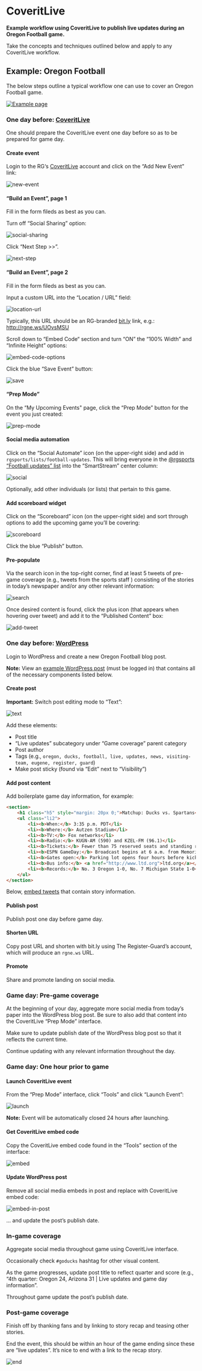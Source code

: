 # CoveritLive

**Example workflow using CoveritLive to publish live updates during an Oregon Football game.**

Take the concepts and techniques outlined below and apply to any CoveritLive workflow.

## Example: Oregon Football

The below steps outline a typical workflow one can use to cover an Oregon Football game.

[![Example page](https://cloud.githubusercontent.com/assets/4853944/4329161/422e346c-3f92-11e4-9f28-1cf35e49b53b.png)](https://cloud.githubusercontent.com/assets/4853944/4329161/422e346c-3f92-11e4-9f28-1cf35e49b53b.png)

### One day before: [CoveritLive](http://www.coveritlive.com/)

One should prepare the CoveritLive event one day before so as to be prepared for game day.

#### Create event

Login to the RG‘s [CoveritLive](http://www.coveritlive.com/) account and click on the “Add New Event” link:

![new-event](https://cloud.githubusercontent.com/assets/218624/4510407/1c3fbc28-4b2a-11e4-923b-2f7cba3fcfb8.gif)

#### “Build an Event”, page 1

Fill in the form fileds as best as you can.

Turn off “Social Sharing” option:

![social-sharing](https://cloud.githubusercontent.com/assets/218624/4484825/9a0d6314-49c0-11e4-8ac1-f8f75cd8470b.png)

Click “Next Step >>”.

![next-step](https://cloud.githubusercontent.com/assets/218624/4510446/7bf5a830-4b2a-11e4-9401-f165266fcc47.gif)

#### “Build an Event”, page 2

Fill in the form fileds as best as you can.

Input a custom URL into the “Location / URL” field:

![location-url](https://cloud.githubusercontent.com/assets/218624/4510471/addfd276-4b2a-11e4-81a7-749523cc4af7.png)

Typically, this URL should be an RG-branded [bit.ly](https://bitly.com/) link, e.g.: <http://rgne.ws/UOvsMSU>

Scroll down to “Embed Code“ section and turn “ON” the “100% Width” and “Infinite Height” options:

![embed-code-options](https://cloud.githubusercontent.com/assets/218624/4510693/109ed13a-4b2d-11e4-99fe-dfd9aa95cdfa.png)

Click the blue “Save Event” button:

![save](https://cloud.githubusercontent.com/assets/218624/4510653/a5553338-4b2c-11e4-85d2-51aeacf7e02a.gif)

#### “Prep Mode”

On the “My Upcoming Events" page, click the “Prep Mode” button for the event you just created:

![prep-mode](https://cloud.githubusercontent.com/assets/218624/4510853/8a5069c0-4b2e-11e4-9830-65c16d46ba45.gif)

#### Social media automation

Click on the “Social Automate” icon (on the upper-right side) and add in `rgsports/lists/football-updates`. This will bring everyone in the [@rgsports](https://twitter.com/rgsports/) [“Football updates” list](https://twitter.com/rgsports/lists/football-updates) into the “SmartStream” center column:

![social](https://cloud.githubusercontent.com/assets/4853944/4328758/2b3753e4-3f8b-11e4-94f6-ebc72351e4b7.gif)

Optionally, add other individuals (or lists) that pertain to this game.

#### Add scoreboard widget

Click on the “Scoreboard” icon (on the upper-right side) and sort through options to add the upcoming game you’ll be covering:

![scoreboard](https://cloud.githubusercontent.com/assets/218624/4510908/050a6044-4b2f-11e4-8d0f-68a0fa6326f5.png)

Click the blue “Publish” button.

#### Pre-populate

Via the search icon in the top-right corner, find at least 5 tweets of pre-game coverage (e.g., tweets from the sports staff ) consisting of the stories in today’s newspaper and/or any other relevant information:

![search](https://cloud.githubusercontent.com/assets/218624/4510993/0a902746-4b30-11e4-8045-4e5db7ad84aa.png)

Once desired content is found, click the plus icon (that appears when hovering over tweet) and add it to the “Published Content” box:

![add-tweet](https://cloud.githubusercontent.com/assets/218624/4512094/5b37f51e-4b3c-11e4-9c81-62cdcbfe31f6.gif)

### One day before: [WordPress](http://blogs.registerguard.com/oregon-football/)

Login to WordPress and create a new Oregon Football blog post.

**Note:** View an [example WordPress post](http://blogs.registerguard.com/oregon-football/?p=21483&preview=true) (must be logged in) that contains all of the necessary components listed below.

#### Create post

**Important:** Switch post editing mode to “Text”:

![text](https://cloud.githubusercontent.com/assets/218624/4511385/2a87561a-4b34-11e4-8c3a-e543b772e8a5.gif)

Add these elements:

* Post title
* “Live updates” subcategory under “Game coverage” parent category
* Post author
* Tags (e.g., `oregon, ducks, football, live, updates, news, visiting-team, eugene, register, guard`)
* Make post sticky (found via “Edit” next to “Visibility”)

#### Add post content

Add boilerplate game day information, for example:

```html
<section>
	<h1 class="h5" style="margin: 20px 0;">Matchup: Ducks vs. Spartans</h1>
	<ul class="li2">
		<li><b>When:</b> 3:35 p.m. PDT</li>
		<li><b>Where:</b> Autzen Stadium</li>
		<li><b>TV:</b> Fox networks</li>
		<li><b>Radio:</b> KUGN-AM (590) and KZEL-FM (96.1)</li>
		<li><b>Tickets:</b> Fewer than 75 reserved seats and standing room only tickets were available Thursday afternoon. Tickets are on sale at the Moshofsky Center and at www.goducks.com</li>
		<li><b>ESPN GameDay:</b> Broadcast begins at 6 a.m. from Memorial Quad.</li>
		<li><b>Gates open:</b> Parking lot opens four hours before kickoff; Moshofsky Center opens three hours before kickoff; and stadium bowl opens 90 minutes before kickoff.</li>
		<li><b>Bus info:</b> <a href="http://www.ltd.org">ltd.org</a></li>
		<li><b>Records:</b> No. 3 Oregon 1-0, No. 7 Michigan State 1-0</li>
	</ul>
</section>
```

Below, [embed tweets](https://github.com/rgnewsroom/twitter/tree/gh-pages/embeds) that contain story information.

#### Publish post

Publish post one day before game day.

#### Shorten URL

Copy post URL and shorten with bit.ly using The Register-Guard’s account, which will produce an `rgne.ws` URL.

#### Promote

Share and promote landing on social media.

### Game day: Pre-game coverage

At the beginning of your day, aggregate more social media from today’s paper into the WordPress blog post. Be sure to also add that content into the CoveritLive “Prep Mode” interface.

Make sure to update publish date of the WordPress blog post so that it reflects the current time.

Continue updating with any relevant information throughout the day.

### Game day: One hour prior to game

#### Launch CoveritLive event

From the “Prep Mode” interface, click “Tools” and click “Launch Event”:

![launch](https://cloud.githubusercontent.com/assets/218624/4511608/d08e3996-4b36-11e4-85cd-17d534c60263.gif)

**Note:** Event will be automatically closed 24 hours after launching.

#### Get CoveritLive embed code

Copy the CoveritLive embed code found in the “Tools” section of the interface:

![embed](https://cloud.githubusercontent.com/assets/218624/4511692/d40fc278-4b37-11e4-9dd1-023688659bb2.png)

#### Update WordPress post

Remove all social media embeds in post and replace with CoveritLive embed code:

![embed-in-post](https://cloud.githubusercontent.com/assets/218624/4511720/1b45449c-4b38-11e4-9130-a6f7fd57ba20.png)

… and update the post’s publish date.

### In-game coverage

Aggregate social media throughout game using CoveritLive interface.

Occasionally check `#goducks` hashtag for other visual content.

As the game progresses, update post title to reflect quarter and score (e.g., “4th quarter: Oregon 24, Arizona 31 | Live updates and game day information”.

Throughout game update the post’s publish date.

### Post-game coverage

Finish off by thanking fans and by linking to story recap and teasing other stories.

End the event, this should be within an hour of the game ending since these are “live updates”. It’s nice to end with a link to the recap story.

![end](https://cloud.githubusercontent.com/assets/218624/4511796/fdc5ec90-4b38-11e4-8b9a-dd27801cb0ce.gif)
